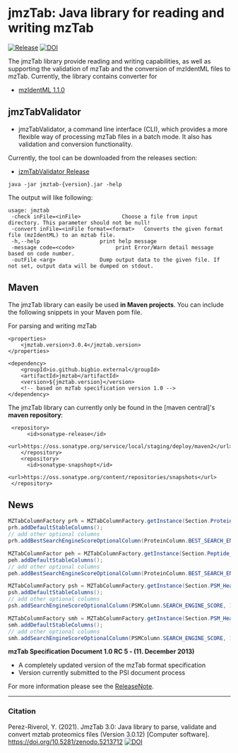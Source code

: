 # jmzTab: Java library for reading and writing mzTab

[![Release](https://github.com/bigbio/jmzTab/actions/workflows/maven-publish.yml/badge.svg?branch=master)](https://github.com/bigbio/jmzTab/actions/workflows/maven-publish.yml) [![DOI](https://zenodo.org/badge/288845299.svg)](https://zenodo.org/badge/latestdoi/288845299)

The jmzTab library provide reading and writing capabilities, as well as supporting the validation of mzTab and the conversion of mzIdentML files to mzTab. Currently, the library contains converter for

  * [mzIdentML 1.1.0](http://www.psidev.info/sites/default/files/mzIdentML1.1.0.xsd)

## jmzTabValidator

  * jmzTabValidator, a command line interface (CLI), which provides a more flexible way of processing mzTab files in a batch mode. It also has validation and conversion functionality.

Currently, the tool can be downloaded from the releases section:

  * [jzmTabValidator Release](https://github.com/bigbio/jmzTab/releases/tag/v3.0.10)

```
java -jar jmztab-{version}.jar -help
```
The output will like following:
```
usage: jmztab
 -check inFile=<inFile>             Choose a file from input directory. This parameter should not be null!
 -convert inFile=<inFile format=<format>   Converts the given format file (mzIdentML) to an mztab file.
 -h,--help                   print help message
 -message code=<code>             print Error/Warn detail message based on code number.
 -outFile <arg>              Dump output data to the given file. If not set, output data will be dumped on stdout.
```

## Maven

The jmzTab library can easily be used **in Maven projects**. You can include the following snippets in your Maven pom file.

For parsing and writing mzTab

```
<properties>
    <jmztab.version>3.0.4</jmztab.version>
</properties>

<dependency>
    <groupId>io.github.bigbio.external</groupId>
    <artifactId>jmztab</artifactId>
    <version>${jmztab.version}</version>
    <!-- based on mzTab specification version 1.0 -->
</dependency>
```

The jmzTab library can currently only be found in the [maven central]'s **maven repository**:

```
 <repository>
      <id>sonatype-release</id>
      <url>https://oss.sonatype.org/service/local/staging/deploy/maven2</url>
    </repository>
    <repository>
      <id>sonatype-snapshopt</id>
      <url>https://oss.sonatype.org/content/repositories/snapshots</url>
 </repository>
```


## News

``` java
MZTabColumnFactory prh = MZTabColumnFactory.getInstance(Section.Protein_Header);
prh.addDefaultStableColumns();
// add other optional columns
prh.addBestSearchEngineScoreOptionalColumn(ProteinColumn.BEST_SEARCH_ENGINE_SCORE, 1);

MZTabColumnFactor peh = MZTabColumnFactory.getInstance(Section.Peptide_Header);
peh.addDefaultStableColumns();
// add other optional columns
peh.addBestSearchEngineScoreOptionalColumn(ProteinColumn.BEST_SEARCH_ENGINE_SCORE, 1);

MZTabColumnFactory psh = MZTabColumnFactory.getInstance(Section.PSM_Header);
psh.addDefaultStableColumns();
// add other optional columns
psh.addSearchEngineScoreOptionalColumn(PSMColumn.SEARCH_ENGINE_SCORE, 1, null);

MZTabColumnFactory smh = MZTabColumnFactory.getInstance(Section.PSM_Header);
smh.addDefaultStableColumns();
// add other optional columns
smh.addSearchEngineScoreOptionalColumn(PSMColumn.SEARCH_ENGINE_SCORE, 1, null);
```

**mzTab Specification Document 1.0 RC 5 - (11. December 2013)**
  * A completely updated version of the mzTab format specification
  * Version currently submitted to the PSI document process

For more information please see the [ReleaseNote](https://github.com/PRIDE-Utilities/jmzTab/wiki/jmztab-ReleaseNotes).


---

### Citation

Perez-Riverol, Y. (2021). JmzTab 3.0: Java library to parse, validate and convert mztab proteomics files (Version 3.0.12) [Computer software]. https://doi.org/10.5281/zenodo.5213712 [![DOI](https://zenodo.org/badge/288845299.svg)](https://zenodo.org/badge/latestdoi/288845299)
